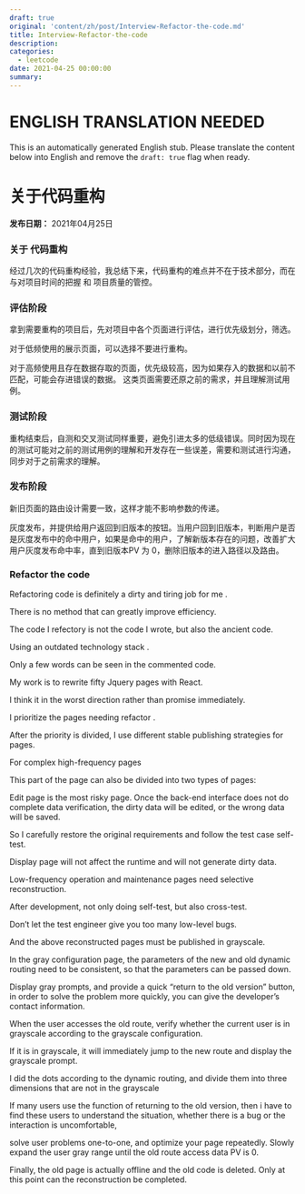 ```yaml
---
draft: true
original: 'content/zh/post/Interview-Refactor-the-code.md'
title: Interview-Refactor-the-code
description: 
categories:
  - leetcode
date: 2021-04-25 00:00:00
summary: 
---
```


# ENGLISH TRANSLATION NEEDED

This is an automatically generated English stub. Please translate the content below into English and remove the `draft: true` flag when ready.

<!-- ORIGINAL CHINESE CONTENT STARTS -->
# 关于代码重构

**发布日期：** 2021年04月25日

### 关于 代码重构

经过几次的代码重构经验，我总结下来，代码重构的难点并不在于技术部分，而在与对项目时间的把握 和 项目质量的管控。

### 评估阶段

拿到需要重构的项目后，先对项目中各个页面进行评估，进行优先级划分，筛选。

对于低频使用的展示页面，可以选择不要进行重构。

对于高频使用且存在数据存取的页面，优先级较高，因为如果存入的数据和以前不匹配，可能会存进错误的数据。 这类页面需要还原之前的需求，并且理解测试用例。

### 测试阶段

重构结束后，自测和交叉测试同样重要，避免引进太多的低级错误。同时因为现在的测试可能对之前的测试用例的理解和开发存在一些误差，需要和测试进行沟通，同步对于之前需求的理解。

### 发布阶段

新旧页面的路由设计需要一致，这样才能不影响参数的传递。

灰度发布，并提供给用户返回到旧版本的按钮。当用户回到旧版本，判断用户是否是灰度发布中的命中用户，如果是命中的用户，了解新版本存在的问题，改善扩大用户灰度发布命中率，直到旧版本PV 为 0，删除旧版本的进入路径以及路由。

### Refactor the code

Refactoring code is definitely a dirty and tiring job for me .

There is no method that can greatly improve efficiency.

The code I refectory is not the code I wrote, but also the ancient code.

Using an outdated technology stack .

Only a few words can be seen in the commented code.

My work is to rewrite fifty Jquery pages with React.

I think it in the worst direction rather than promise immediately.

I prioritize the pages needing refactor .

After the priority is divided, I use different stable publishing strategies for pages.

For complex high-frequency pages

This part of the page can also be divided into two types of pages:

Edit page is the most risky page. Once the back-end interface does not do complete data verification, the dirty data will be edited, or the wrong data will be saved.

So I carefully restore the original requirements and follow the test case self-test.

Display page will not affect the runtime and will not generate dirty data.

Low-frequency operation and maintenance pages need selective reconstruction.

After development, not only doing self-test, but also cross-test.

Don’t let the test engineer give you too many low-level bugs.

And the above reconstructed pages must be published in grayscale.

In the gray configuration page, the parameters of the new and old dynamic routing need to be consistent, so that the parameters can be passed down.

Display gray prompts, and provide a quick “return to the old version” button, in order to solve the problem more quickly, you can give the developer’s contact information.

When the user accesses the old route, verify whether the current user is in grayscale according to the grayscale configuration.

If it is in grayscale, it will immediately jump to the new route and display the grayscale prompt.

I did the dots according to the dynamic routing, and divide them into three dimensions that are not in the grayscale

If many users use the function of returning to the old version, then i have to find these users to understand the situation, whether there is a bug or the interaction is uncomfortable,

solve user problems one-to-one, and optimize your page repeatedly. Slowly expand the user gray range until the old route access data PV is 0.

Finally, the old page is actually offline and the old code is deleted. Only at this point can the reconstruction be completed.
<!-- ORIGINAL CHINESE CONTENT ENDS -->

